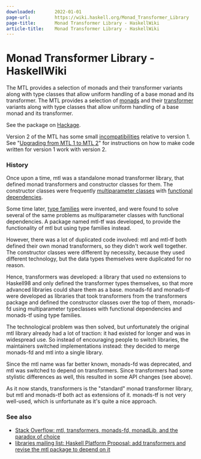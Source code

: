 ```yaml
---
downloaded:       2022-01-01
page-url:         https://wiki.haskell.org/Monad_Transformer_Library
page-title:       Monad Transformer Library - HaskellWiki
article-title:    Monad Transformer Library - HaskellWiki
---
```

# Monad Transformer Library - HaskellWiki

The MTL provides a selection of monads and their transformer variants
along with type classes that allow uniform handling of a base monad and its transformer.
The MTL provides a selection of [monads][1] and their [transformer][2] variants along with type classes that allow uniform handling of a base monad and its transformer.

See the package on [Hackage][3].

Version 2 of the MTL has some small [incompatibilities][4] relative to version 1. See "[Upgrading from MTL 1 to MTL 2][5]" for instructions on how to make code written for version 1 work with version 2.

### History

Once upon a time, mtl was a standalone monad transformer library, that defined monad transformers and constructor classes for them. The constructor classes were frequently [multiparameter classes][6] with [functional dependencies][7].

Some time later, [type families][8] were invented, and were found to solve several of the same problems as multiparameter classes with functional dependencies. A package named mtl-tf was developed, to provide the functionality of mtl but using type families instead.

However, there was a lot of duplicated code involved: mtl and mtl-tf both defined their own monad transformers, so they didn't work well together. The constructor classes were different by necessity, because they used different technology, but the data types themselves were duplicated for no reason.

Hence, transformers was developed: a library that used no extensions to Haskell98 and only defined the transformer types themselves, so that more advanced libraries could share them as a base. monads-fd and monads-tf were developed as libraries that took transformers from the transformers package and defined the constructor classes over the top of them, monads-fd using multiparameter typeclasses with functional dependencies and monads-tf using type families.

The technological problem was then solved, but unfortunately the original mtl library already had a lot of traction: it had existed for longer and was in widespread use. So instead of encouraging people to switch libraries, the maintainers switched implementations instead: they decided to merge monads-fd and mtl into a single library.

Since the mtl name was far better known, monads-fd was deprecated, and mtl was switched to depend on transformers. Since transformers had some stylistic differences as well, this resulted in some API changes (see above).

As it now stands, transformers is the "standard" monad transformer library, but mtl and monads-tf both act as extensions of it. monads-tf is not very well-used, which is unfortunate as it's quite a nice approach.

### See also

-   [Stack Overflow: mtl, transformers, monads-fd, monadLib, and the paradox of choice][9]
-   [libraries mailing list: Haskell Platform Proposal: add transformers and revise the mtl package to depend on it][10]

[1]: https://wiki.haskell.org/Monad "Monad"
[2]: https://wiki.haskell.org/Monad_Transformers_Explained "Monad Transformers Explained"
[3]: http://hackage.haskell.org/package/mtl/
[4]: https://wiki.haskell.org/Incompatibilities_between_MTL_1_and_MTL_2 "Incompatibilities between MTL 1 and MTL 2"
[5]: https://wiki.haskell.org/Upgrading_from_MTL_1_to_MTL_2 "Upgrading from MTL 1 to MTL 2"
[6]: https://wiki.haskell.org/Multi-parameter_type_class "Multi-parameter type class"
[7]: https://wiki.haskell.org/Functional_dependencies "Functional dependencies"
[8]: https://wiki.haskell.org/Type_families "Type families"
[9]: http://stackoverflow.com/questions/2769487/mtl-transformers-monads-fd-monadlib-and-the-paradox-of-choice
[10]: http://www.haskell.org/pipermail/libraries/2010-September/014281.html
